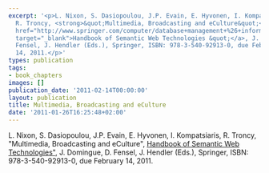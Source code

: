 ```yaml
---
excerpt: '<p>L. Nixon, S. Dasiopoulou, J.P. Evain, E. Hyvonen, I. Kompatsiaris,
  R. Troncy, <strong>&quot;Multimedia, Broadcasting and eCulture&quot;</strong>, <a
  href="http://www.springer.com/computer/database+management+%26+information+retrieval/book/978-3-540-92913-0"
  target="_blank">Handbook of Semantic Web Technologies &quot;</a>, J. Domingue, D.
  Fensel, J. Hendler (Eds.), Springer, ISBN: 978-3-540-92913-0, due February
  14, 2011.</p>'
types: publication
tags:
- book_chapters
images: []
publication_date: '2011-02-14T00:00:00'
layout: publication
title: Multimedia, Broadcasting and eCulture
date: '2011-01-26T16:25:48+02:00'
---
```

<p>L. Nixon, S. Dasiopoulou, J.P. Evain, E. Hyvonen, I. Kompatsiaris, R. Troncy, &quot;Multimedia, Broadcasting and eCulture&quot;, <a href="http://www.springer.com/computer/database+management+%26+information+retrieval/book/978-3-540-92913-0" target="_blank">Handbook of Semantic Web Technologies&quot;</a>, J. Domingue, D. Fensel, J. Hendler (Eds.), Springer, ISBN: 978-3-540-92913-0, due February 14, 2011.</p>
